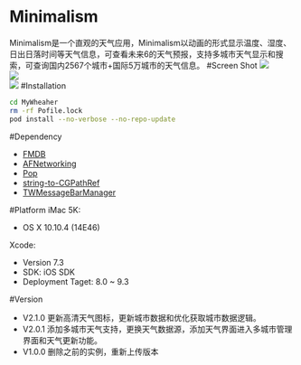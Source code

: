 Minimalism
======
Minimalism是一个直观的天气应用，Minimalism以动画的形式显示温度、湿度、日出日落时间等天气信息，可查看未来6的天气预报，支持多城市天气显示和搜索，可查询国内2567个城市+国际5万城市的天气信息。
#Screen Shot
![](https://github.com/leonardlee2015/MyWheather/blob/master/snapshot/start2.gif)<br>
![](https://github.com/leonardlee2015/MyWheather/blob/master/snapshot/CityManager.gif)<br>
![](https://github.com/leonardlee2015/MyWheather/blob/master/snapshot/forecast2.gif)
#Installation
```bash
cd MyWheaher
rm -rf Pofile.lock
pod install --no-verbose --no-repo-update
```
#Dependency
- [FMDB](https://github.com/ccgus/fmdb)
- [AFNetworking](https://github.com/AFNetworking/AFNetworking)
- [Pop](https://github.com/facebook/pop)
- [string-to-CGPathRef](https://github.com/aderussell/string-to-CGPathRef)
- [TWMessageBarManager](https://github.com/terryworona/TWMessageBarManager)

#Platform
iMac 5K:

- OS X 10.10.4 (14E46)

Xcode:

- Version 7.3
- SDK: iOS SDK 
- Deployment Taget: 8.0 ~ 9.3


#Version
-  V2.1.0 更新高清天气图标，更新城市数据和优化获取城市数据逻辑。
 - V2.0.1 添加多城市天气支持，更换天气数据源，添加天气界面进入多城市管理界面和天气更新功能。
 - V1.0.0 删除之前的实例，重新上传版本
